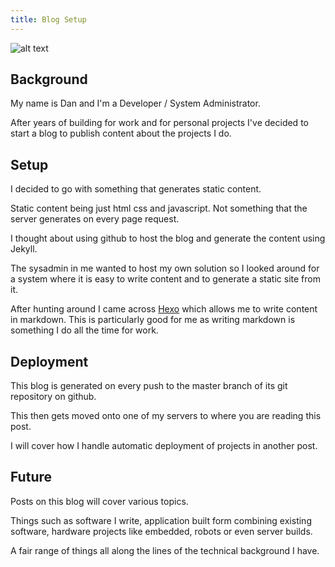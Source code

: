 ```yaml
---
title: Blog Setup
---
```


![alt text](/images/setup.png "Setup")

## Background

My name is Dan and I'm a Developer / System Administrator.

After years of building for work and for personal projects I've decided to start a blog to publish content about the projects I do.

## Setup

I decided to go with something that generates static content.

Static content being just html css and javascript.  Not something that the server generates on every page request.

I thought about using github to host the blog and generate the content using Jekyll.

The sysadmin in me wanted to host my own solution so I looked around for a system where it is easy to write content and to generate a static site from it.

After hunting around I came across [Hexo](https://hexo.io) which allows me to write content in markdown.  This is particularly good for me as writing markdown is something I do all the time for work.

## Deployment

This blog is generated on every push to the master branch of its git repository on github.

This then gets moved onto one of my servers to where you are reading this post.

I will cover how I handle automatic deployment of projects in another post.

## Future

Posts on this blog will cover various topics.

Things such as software I write, application built form combining existing software, hardware projects like embedded, robots or even server builds.

A fair range of things all along the lines of the technical background I have.
